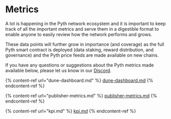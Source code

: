 # Metrics

A lot is happening in the Pyth network ecosystem and it is important to keep track of all the important metrics and serve them in a digestible format to enable anyone to easily review how the network performs and grows. 

These data points will further grow in importance (and coverage) as the full Pyth smart contract is deployed (data staking, reward distribution, and governance) and the Pyth price feeds are made available on new chains.

If you have any questions or suggestions about the Pyth metrics made available below, please let us know in our [Discord](https://discord.gg/invite/PythNetwork).

{% content-ref url="dune-dashboard.md" %}
[dune-dashboard.md](dune-dashboard.md)
{% endcontent-ref %}

{% content-ref url="publisher-metrics.md" %}
[publisher-metrics.md](publisher-metrics.md)
{% endcontent-ref %}

{% content-ref url="kpi.md" %}
[kpi.md](kpi.md)
{% endcontent-ref %}
